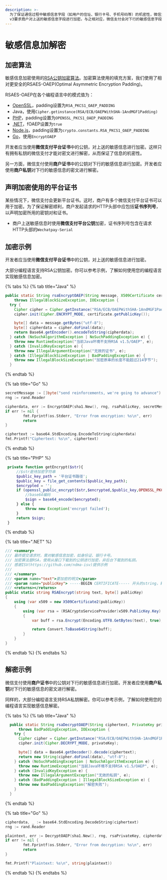 ```yaml
---
description: >-
  为了保证通信过程中敏感信息字段（如用户的住址、银行卡号、手机号码等）的机密性，微信支付API
  v3要求商户对上送的敏感信息字段进行加密。与之相对应，微信支付会对下行的敏感信息字段进行加密，商户需解密后方能得到原文。下面详细介绍加解密的方式，以及如何进行相应的计算。
---
```


# 敏感信息加解密

## 加密算法

敏感信息加密使用的[RSA公钥加密算法](https://zh.wikipedia.org/wiki/RSA%E5%8A%A0%E5%AF%86%E6%BC%94%E7%AE%97%E6%B3%95)。加密算法使用的填充方案，我们使用了相对更安全的RSAES-OAEP\(Optimal Asymmetric Encryption Padding\)。

RSAES-OAEP在各个编程语言中的模式值为：

* [OpenSSL](https://www.openssl.org/docs/man1.1.0/man3/RSA_public_encrypt.html)，padding设置为`RSA_PKCS1_OAEP_PADDING`
* Java，使用`Cipher.getinstance(RSA/ECB/OAEPWithSHA-1AndMGF1Padding)`
* [PHP](https://www.php.net/manual/en/function.openssl-public-encrypt.php)，padding设置为`OPENSSL_PKCS1_OAEP_PADDING`
* [.NET](https://docs.microsoft.com/en-us/dotnet/api/system.security.cryptography.rsacryptoserviceprovider.encrypt?view=netframework-4.5.2)，fOAEP设置为`true`
* [Node.js](https://nodejs.org/api/crypto.html#crypto_crypto_publicencrypt_key_buffer)，padding设置为`crypto.constants.RSA_PKCS1_OAEP_PADDING`
* [Go](https://golang.org/pkg/crypto/rsa/#EncryptOAEP)，使用`EncryptOAEP`

开发者应当使用**微信支付平台证书**中的公钥，对上送的敏感信息进行加密。这样只有拥有私钥的微信支付才能对密文进行解密，从而保证了信息的机密性。

另一方面，微信支付使用**商户证书**中的公钥对下行的敏感信息进行加密。开发者应使用**商户私钥**对下行的敏感信息的密文进行解密。

## 声明加密使用的平台证书

某些情况下，微信支付会更新平台证书。这时，商户有多个微信支付平台证书可以用于加密。为了保证解密顺利，商户发起请求的HTTP头部中应包括**证书序列号**，以声明加密所用的密钥对和证书。

* 商户上送敏感信息时使用**微信支付平台公钥**加密，证书序列号包含在请求HTTP头部的`Wechatpay-Serial`

## 加密示例

开发者应当使用**微信支付平台证书**中的公钥，对上送的敏感信息进行加密。

大部分编程语言支持RSA公钥加密。你可以参考示例，了解如何使用您的编程语言实现敏感信息加密。

{% tabs %}
{% tab title="Java" %}
```java
public static String rsaEncryptOAEP(String message, X509Certificate certificate)
    throws IllegalBlockSizeException, IOException {
  try {
    Cipher cipher = Cipher.getInstance("RSA/ECB/OAEPWithSHA-1AndMGF1Padding");
    cipher.init(Cipher.ENCRYPT_MODE, certificate.getPublicKey());

    byte[] data = message.getBytes("utf-8");
    byte[] cipherdata = cipher.doFinal(data);
    return Base64.getEncoder().encodeToString(cipherdata);
  } catch (NoSuchAlgorithmException | NoSuchPaddingException e) {
    throw new RuntimeException("当前Java环境不支持RSA v1.5/OAEP", e);
  } catch (InvalidKeyException e) {
    throw new IllegalArgumentException("无效的证书", e);
  } catch (IllegalBlockSizeException | BadPaddingException e) {
    throw new IllegalBlockSizeException("加密原串的长度不能超过214字节");
  }
```
{% endtab %}

{% tab title="Go" %}
```go
secretMessage := []byte("send reinforcements, we're going to advance")
rng := rand.Reader

cipherdata, err := EncryptOAEP(sha1.New(), rng, rsaPublicKey, secretMessage, nil)
if err != nil {
        fmt.Fprintf(os.Stderr, "Error from encryption: %s\n", err)
        return
}

ciphertext := base64.StdEncoding.EncodeToString(cipherdata)
fmt.Printf("Ciphertext: %s\n", ciphertext)
```
{% endtab %}

{% tab title="PHP" %}
```php
 private function getEncrypt($str){ 
     //$str是待加密字符串 
     $public_key_path = '平台证书路径'; 
     $public_key = file_get_contents($public_key_path); 
     $encrypted = ''; 
     if (openssl_public_encrypt($str,$encrypted,$public_key,OPENSSL_PKCS1_OAEP_PADDING)) { 
         //base64编码 
         $sign = base64_encode($encrypted);
     } else {
         throw new Exception('encrypt failed');
     }
     return $sign;
 } 
```
{% endtab %}

{% tab title=".NET" %}
```csharp
/// <summary>
/// 最终提交请求时，需对敏感信息加密，如身份证、银行卡号。
/// 加密算法是RSA，使用从接口下载到的公钥进行加密，非后台下载到的私钥。
/// 感谢ISV(https://github.com/ndma-isv)提供示例
/// 
/// </summary>
/// <param name="text">要加密的明文</param>
/// <param name="publicKey"> -----BEGIN CERTIFICATE----- 开头的string，转为bytes </param>
/// <returns></returns>
public static string RSAEncrypt(string text, byte[] publicKey)
{
    using (var x509 = new X509Certificate2(publicKey))
    {
        using (var rsa = (RSACryptoServiceProvider)x509.PublicKey.Key)
        {
            var buff = rsa.Encrypt(Encoding.UTF8.GetBytes(text), true);

            return Convert.ToBase64String(buff);
        }
    }
}
```
{% endtab %}
{% endtabs %}

## 解密示例

微信支付使用**商户证书**中的公钥对下行的敏感信息进行加密。开发者应使用**商户私钥**对下行的敏感信息的密文进行解密。

同样的，大部分编程语言支持RSA私钥解密。你可以参考示例，了解如何使用您的编程语言实现敏感信息解密。

{% tabs %}
{% tab title="Java" %}
```java
  public static String rsaDecryptOAEP(String ciphertext, PrivateKey privateKey)
      throws BadPaddingException, IOException {
    try {
      Cipher cipher = Cipher.getInstance("RSA/ECB/OAEPWithSHA-1AndMGF1Padding");
      cipher.init(Cipher.DECRYPT_MODE, privateKey);

      byte[] data = Base64.getDecoder().decode(ciphertext);
      return new String(cipher.doFinal(data), "utf-8");
    } catch (NoSuchPaddingException | NoSuchAlgorithmException e) {
      throw new RuntimeException("当前Java环境不支持RSA v1.5/OAEP", e);
    } catch (InvalidKeyException e) {
      throw new IllegalArgumentException("无效的私钥", e);
    } catch (BadPaddingException | IllegalBlockSizeException e) {
      throw new BadPaddingException("解密失败");
    }
  }
```
{% endtab %}

{% tab title="Go" %}
```go
cipherdata, _ := base64.StdEncoding.DecodeString(ciphertext)
rng := rand.Reader

plaintext, err := DecryptOAEP(sha1.New(), rng, rsaPrivateKey, cipherdata, nil)
if err != nil {
        fmt.Fprintf(os.Stderr, "Error from decryption: %s\n", err)
        return
}

fmt.Printf("Plaintext: %s\n", string(plaintext))
```
{% endtab %}
{% endtabs %}

